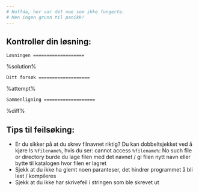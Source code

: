```yaml
---
# Huffda, her var det noe som ikke fungerte.
# Men ingen grunn til panikk!
---
```


## Kontroller din løsning:

`Løsningen ===================`

%solution%

`Ditt forsøk ===================`

%attempt%

`Sammenligning ===================`

%diff%

## Tips til feilsøking:

- Er du sikker på at du skrev filnavnet riktig? Du kan dobbeltsjekket ved å kjøre ls `%filename%`, hvis du ser: cannot access `%filename%`: No such file or directory burde du lage filen med det navnet / gi filen nytt navn eller bytte til katalogen hvor filen er lagret
- Sjekk at du ikke ha glemt noen paranteser, det hindrer programmet å bli lest / kompileres
- Sjekk at du ikke har skrivefeil i stringen som ble skrevet ut
